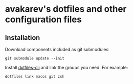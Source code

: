 # avakarev's dotfiles and other configuration files

## Installation

Download components included as git submodules:

    git submodule update --init

Install [dotfiles-cli](https://github.com/avakarev/dotfiles-cli) and link the groups you need. For example:

    dotfiles link macos git zsh
